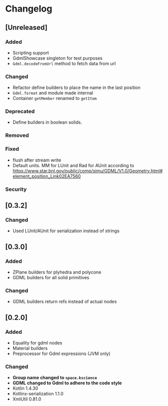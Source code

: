 # Changelog

## [Unreleased]
### Added
- Scripting support
- GdmlShowcase singleton for test purposes
- `Gdml.decodeFromUrl` method to fetch data from url

### Changed
- Refactor define builders to place the name in the last position
- `Gdml.format` and module made internal
- Container `getMember` renamed to `getItem`

### Deprecated
- Define builders in boolean solids.

### Removed

### Fixed
- flush after stream write
- Default units. MM for LUnit and Rad for AUnit according to https://www.star.bnl.gov/public/comp/simu/GDML/V1.0/Geometry.html#element_position_Link02EA7560

### Security

## [0.3.2]

### Changed
- Used LUnit/AUnit for serialization instead of strings

## [0.3.0]
### Added
- ZPlane builders for plyhedra and polycone
- GDML builders for all solid primitives

### Changed
- GDML builders return refs instead of actual nodes

## [0.2.0]
### Added
- Equality for gdml nodes
- Material builders
- Preprocessor for Gdml expressions (JVM only)

### Changed
- **Group name changed to `space.kscience`**
- **GDML changed to Gdml to adhere to the code style**
- Kotlin 1.4.30
- Kotlinx-serialization 1.1.0
- XmlUtil 0.81.0

